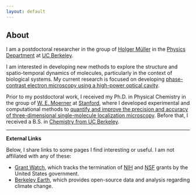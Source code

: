 ```yaml
---
layout: default
---
```


## About

I am a postdoctoral researcher in the group of <a href="http://matterwave.physics.berkeley.edu/" target="_blank">Holger Müller</a> in the <a href="https://physics.berkeley.edu/" target="_blank">Physics Department</a> at <a href="https://www.berkeley.edu/" target="_blank">UC Berkeley</a>.

I am interested in developing new methods to explore the structure and spatio-temporal dynamics of molecules, particularly in the context of biological systems. My current research is focused on developing <a href="https://matterwave.physics.berkeley.edu/phase-contrast-electron-microscopy" target="_blank">phase-contrast electron microscopy using a high-power optical cavity</a>.

Prior to my postdoctoral work, I received my Ph.D. in Physical Chemistry in the group of <a href="https://web.stanford.edu/group/moerner/" target="_blank">W. E. Moerner</a> at <a href="https://chemistry.stanford.edu" target="_blank">Stanford</a>, where I developed experimental and computational methods to <a href="https://searchworks.stanford.edu/view/13676745" target="_blank">quantify and improve the precision and accuracy of three-dimensional single-molecule localization microscopy</a>. Before that, I received a B.S. in <a href="https://chemistry.berkeley.edu/home" target="_blank">Chemistry from UC Berkeley</a>.

----

**External Links**

Below, I share links to some pages I find interesting or useful. I am not affiliated with any of these:
* <a href="https://grant-watch.us/" target="_blank">Grant Watch</a>, which tracks the termination of <a href="https://grant-watch.us/nih-data.html" target="_blank">NIH</a> and <a href="https://grant-watch.us/nsf-data.html" target="_blank">NSF</a> grants by the United States government.
* <a href="https://berkeleyearth.org/" target="_blank">Berkeley Earth</a>, which provides open-source data and analysis regarding climate change.